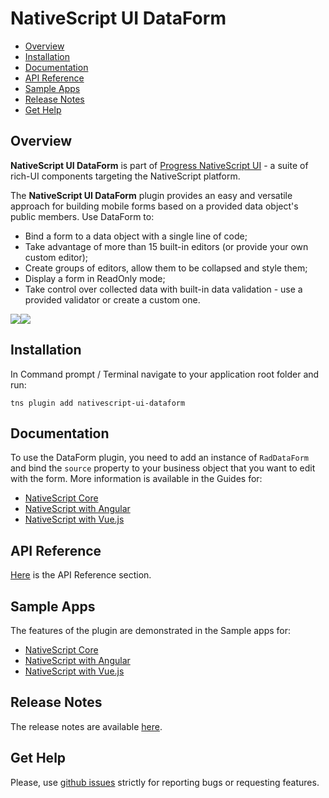 # NativeScript UI DataForm

- [Overview](#overview)
- [Installation](#installation)
- [Documentation](#documentation)
- [API Reference](#api-reference)
- [Sample Apps](#sample-apps)
- [Release Notes](#release-notes)
- [Get Help](#get-help)


## Overview

**NativeScript UI DataForm** is part of [Progress NativeScript UI](https://www.nativescript.org/ui-for-nativescript) - a suite of rich-UI components targeting the NativeScript platform.

The **NativeScript UI DataForm** plugin provides an easy and versatile approach for building mobile forms based on a provided data object's public members. Use DataForm to:

* Bind a form to a data object with a single line of code;
* Take advantage of more than 15 built-in editors (or provide your own custom editor);
* Create groups of editors, allow them to be collapsed and style them;
* Display a form in ReadOnly mode;
* Take control over collected data with built-in data validation - use a provided validator or create a custom one.

<img src="https://docs.nativescript.org/img/ui-for-nativescript/dataform-ios.png"><img src="https://docs.nativescript.org/img/ui-for-nativescript/dataform-android.png">

## Installation

In Command prompt / Terminal navigate to your application root folder and run:

```
tns plugin add nativescript-ui-dataform
```

## Documentation

To use the DataForm plugin, you need to add an instance of `RadDataForm` and bind the `source` property to your business object that you want to edit with the form.
More information is available in the Guides for:
- [NativeScript Core](https://docs.nativescript.org/ui/professional-ui-components/DataForm/dataform-overview)
- [NativeScript with Angular](https://docs.nativescript.org/angular/ui/professional-ui-components/ng-DataForm/dataform-overview)
- [NativeScript with Vue.js](https://docs.nativescript.org/vuejs/ns-ui/DataForm/overview)

## API Reference

[Here](https://docs.nativescript.org/ns-ui-api-reference/classes/raddataform) is the API Reference section.

## Sample Apps

The features of the plugin are demonstrated in the Sample apps for:
- [NativeScript Core](https://github.com/telerik/nativescript-ui-samples)
- [NativeScript with Angular](https://github.com/telerik/nativescript-ui-samples-angular)
- [NativeScript with Vue.js](https://github.com/telerik/nativescript-ui-samples-vue)

## Release Notes

The release notes are available [here](https://github.com/telerik/nativescript-ui-feedback/blob/master/releases/dataform.md).

## Get Help

Please, use [github issues](https://github.com/telerik/nativescript-ui-feedback/issues) strictly for reporting bugs or requesting features.